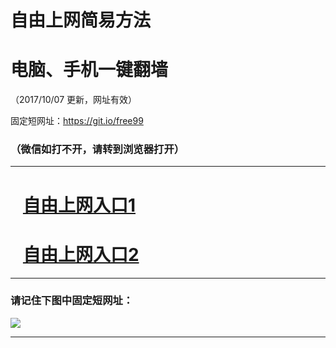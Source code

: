 ﻿# 自由上网简易方法

# 电脑、手机一键翻墙

（2017/10/07 更新，网址有效）

固定短网址：https://git.io/free99

### （微信如打不开，请转到浏览器打开）


***





# &nbsp;&nbsp; <a href="http://ft10391978.fwq-tz-1001.info/fwqtz01.html?t=100700120812 " target="_blank">自由上网入口1</a>
# &nbsp;&nbsp; <a href="http://ft244727877.fwq-tz-1002.info/fwqtz02.html?t=100700118869 " target="_blank">自由上网入口2</a>
***

### 请记住下图中固定短网址：

<img src="https://s3-us-west-2.amazonaws.com/fwq-1001/yjfq-20170905okok.png" /> 


***

